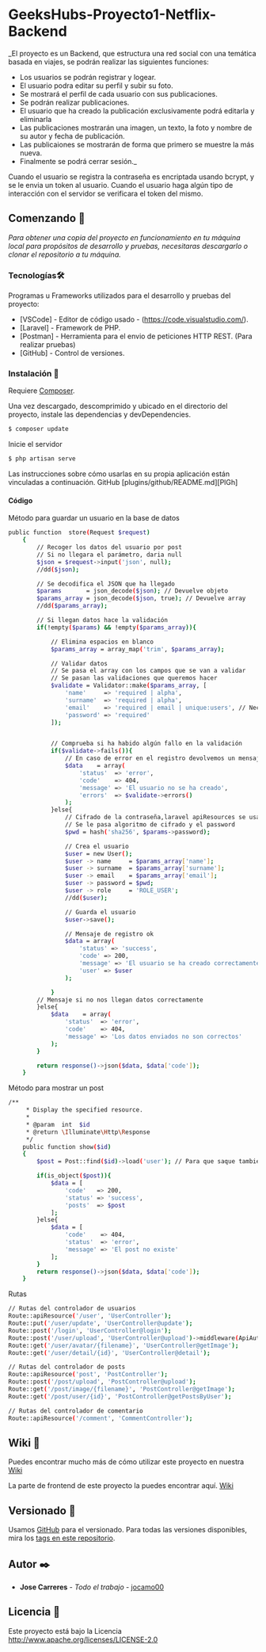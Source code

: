 # GeeksHubs-Proyecto1-Netflix-Backend

_El proyecto es un Backend, que estructura una red social con una temática basada en viajes, se podrán realizar las siguientes funciones:
 * Los usuarios se podrán registrar y logear.
 * El usuario podra editar su perfil y subir su foto.
 * Se mostrará el perfil de cada usuario con sus publicaciones.
 * Se podrán realizar publicaciones.
 * El usuario que ha creado la publicación exclusivamente podrá editarla y eliminarla
 * Las publicaciones mostrarán una imagen, un texto, la foto y nombre de su autor y fecha de publicación.
 * Las publicaiones se mostrarán de forma que primero se muestre la más nueva.
 * Finalmente se podrá cerrar sesión._


Cuando el usuario se registra la contraseña es encriptada usando bcrypt, y se le envia un token al usuario. Cuando el usuario haga algún tipo de interacción con el servidor se verificara el token del mismo.


## Comenzando 🚀

_Para obtener una copia del proyecto en funcionamiento en tu máquina local para propósitos de desarrollo y pruebas, necesitaras descargarlo o clonar el repositorio a tu máquina._


### Tecnologías🛠️

Programas u Frameworks utilizados para el desarrollo y pruebas del proyecto:

* [VSCode] - Editor de código usado - (https://code.visualstudio.com/).
* [Laravel] - Framework de PHP.
* [Postman] - Herramienta para el envio de peticiones HTTP REST. (Para realizar pruebas)
* [GitHub] - Control de versiones.


### Instalación 🔧

Requiere [Composer](https://getcomposer.org/).

Una vez descargado, descomprimido y ubicado en el directorio del proyecto, instale las dependencias y devDependencies.

```sh
$ composer update
```

Inicie el servidor

```sh
$ php artisan serve
```

Las instrucciones sobre cómo usarlas en su propia aplicación están vinculadas a continuación.
GitHub  [plugins/github/README.md][PlGh] 


#### Código

Método para guardar un usuario en la base de datos
```sh
public function  store(Request $request)
    {
        // Recoger los datos del usuario por post
        // Si no llegara el parámetro, daria null
        $json = $request->input('json', null);
        //dd($json);

        // Se decodifica el JSON que ha llegado
        $params       = json_decode($json); // Devuelve objeto
        $params_array = json_decode($json, true); // Devuelve array
        //dd($params_array);

        // Si llegan datos hace la validación
        if(!empty($params) && !empty($params_array)){

            // Elimina espacios en blanco
            $params_array = array_map('trim', $params_array);

            // Validar datos
            // Se pasa el array con los campos que se van a validar
            // Se pasan las validaciones que queremos hacer
            $validate = Validator::make($params_array, [
                'name'     => 'required | alpha',
                'surname'  => 'required | alpha',
                'email'    => 'required | email | unique:users', // Necesita la tabla
                'password' => 'required'
            ]);


            // Comprueba si ha habido algún fallo en la validación
            if($validate->fails()){
                // En caso de error en el registro devolvemos un mensaje con el error
                $data    = array(
                    'status'  => 'error',
                    'code'    => 404,
                    'message' => 'El usuario no se ha creado',
                    'errors'  => $validate->errors()
                );
            }else{
                // Cifrado de la contraseña,laravel apiResources se usa el método hash()
                // Se le pasa algoritmo de cifrado y el password
                $pwd = hash('sha256', $params->password);

                // Crea el usuario
                $user = new User();
                $user -> name     = $params_array['name'];
                $user -> surname  = $params_array['surname'];
                $user -> email    = $params_array['email'];
                $user -> password = $pwd;
                $user -> role     = 'ROLE_USER';
                //dd($user);

                // Guarda el usuario
                $user->save();

                // Mensaje de registro ok
                $data = array(
                    'status' => 'success',
                    'code' => 200,
                    'message' => 'El usuario se ha creado correctamente',
                    'user' => $user
                );

            }
        // Mensaje si no nos llegan datos correctamente
        }else{
            $data    = array(
                'status'  => 'error',
                'code'    => 404,
                'message' => 'Los datos enviados no son correctos'
            );
        }

        return response()->json($data, $data['code']);
    }
```


Método para mostrar un post
```sh
/**
     * Display the specified resource.
     *
     * @param  int  $id
     * @return \Illuminate\Http\Response
     */
    public function show($id)
    {
        $post = Post::find($id)->load('user'); // Para que saque tambien la propiedad de usuario

        if(is_object($post)){
            $data = [
                'code'   => 200,
                'status' => 'success',
                'posts'  => $post
            ];
        }else{
            $data = [
                'code'    => 404,
                'status'  => 'error',
                'message' => 'El post no existe'
            ];
        }
        return response()->json($data, $data['code']);
    }
```


Rutas
```sh
// Rutas del controlador de usuarios
Route::apiResource('/user', 'UserController');
Route::put('/user/update', 'UserController@update');
Route::post('/login', 'UserController@login');
Route::post('/user/upload', 'UserController@upload')->middleware(ApiAuthMiddleware::class);
Route::get('/user/avatar/{filename}', 'UserController@getImage');
Route::get('/user/detail/{id}', 'UserController@detail');

// Rutas del controlador de posts
Route::apiResource('post', 'PostController');
Route::post('/post/upload', 'PostController@upload');
Route::get('/post/image/{filename}', 'PostController@getImage');
Route::get('/post/user/{id}', 'PostController@getPostsByUser');

// Rutas del controlador de comentario
Route::apiResource('/comment', 'CommentController');
```


## Wiki 📖

Puedes encontrar mucho más de cómo utilizar este proyecto en nuestra [Wiki](https://github.com/jocamo00/GeeksHubs-ProyectoFinal-RedSocial-Backend.git)

La parte de frontend de este proyecto la puedes encontrar aquí. [Wiki](https://github.com/jocamo00/GeeksHubs-ProyectoFinal-RedSocial-Frontend.git)

## Versionado 📌

Usamos [GitHub](https://github.com/) para el versionado. Para todas las versiones disponibles, mira los [tags en este repositorio](https://github.com/jocamo00/GeeksHubs-ProyectoFinal-RedSocial-Backend.git).

## Autor ✒️

* **Jose Carreres** - *Todo el trabajo* - [jocamo00](https://github.com/jocamo00)

## Licencia 📄

Este proyecto está bajo la Licencia http://www.apache.org/licenses/LICENSE-2.0









